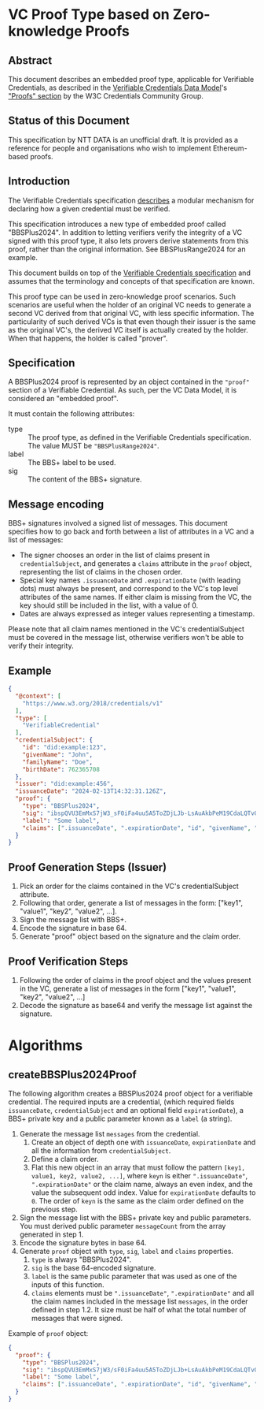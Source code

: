 # VC Proof Type based on Zero-knowledge Proofs

## Abstract

This document describes an embedded proof type, applicable for Verifiable Credentials, as described in the [Verifiable Credentials Data Model](https://w3c.github.io/vc-data-model/)'s ["Proofs" section](https://w3c.github.io/vc-data-model/#proofs-signatures) by the W3C Credentials Community Group.

## Status of this Document
This specification by NTT DATA is an unofficial draft. It is provided as a reference for people and organisations who wish to implement Ethereum-based proofs.

## Introduction

The Verifiable Credentials specification [describes](https://w3c.github.io/vc-data-model/#proofs-signatures) a modular mechanism for declaring how a given credential must be verified.

This specification introduces a new type of embedded proof called "BBSPlus2024". In addition to letting verifiers verify the integrity of a VC signed with this proof type, it also lets provers derive statements from this proof, rather than the original information. See BBSPlusRange2024 for an example.

This document builds on top of the [Verifiable Credentials specification](https://w3c.github.io/vc-data-model/) and assumes that the terminology and concepts of that specification are known.

This proof type can be used in zero-knowledge proof scenarios. Such scenarios are useful when the holder of an original VC needs to generate a second VC derived from that original VC, with less specific information. The particularity of such derived VCs is that even though their issuer is the same as the original VC's, the derived VC itself is actually created by the holder. When that happens, the holder is called "prover".

## Specification

A BBSPlus2024 proof is represented by an object contained in the `"proof"` section of a Verifiable Credential. As such, per the VC Data Model, it is considered an "embedded proof".

It must contain the following attributes:

<dl>
  <dt>type</dt>
  <dd>The proof type, as defined in the Verifiable Credentials specification. The value MUST be <code>"BBSPlusRange2024"</code>.</dd>
  <dt>label</dt>
  <dd>The BBS+ label to be used.</dd>
  <dt>sig</dt>
  <dd>The content of the BBS+ signature.</dd>
</dl>

## Message encoding

BBS+ signatures involved a signed list of messages. This document specifies how to go back and forth between a list of attributes in a VC and a list of messages:

- The signer chooses an order in the list of claims present in `credentialSubject`, and generates a `claims` attribute in the `proof` object, representing the list of claims in the chosen order.
- Special key names `.issuanceDate` and `.expirationDate` (with leading dots) must always be present, and correspond to the VC's top level attributes of the same names. If either claim is missing from the VC, the key should still be included in the list, with a value of 0.
- Dates are always expressed as integer values representing a timestamp.

Please note that all claim names mentioned in the VC's credentialSubject must be covered in the message list, otherwise verifiers won't be able to verify their integrity.

## Example

```json
{
  "@context": [
    "https://www.w3.org/2018/credentials/v1"
  ],
  "type": [
    "VerifiableCredential"
  ],
  "credentialSubject": {
    "id": "did:example:123",
    "givenName": "John",
    "familyName": "Doe",
    "birthDate": 762365708
  },
  "issuer": "did:example:456",
  "issuanceDate": "2024-02-13T14:32:31.126Z",
  "proof": {
    "type": "BBSPlus2024",
    "sig": "ibspQVU3EmMxS7jW3_sF0iFa4uu5A5ToZDjLJb-LsAuAkbPeM19CdaLQTvQw50QKcQj05T0VETpZ4Sb18H8tpGlaYMr66QmbRGYHTjQxqgTKdYoJVBswOIUAgzCKnrJEHYZfusgKqITXC97fbk4paA",
    "label": "Some label",
    "claims": [".issuanceDate", ".expirationDate", "id", "givenName", "familyName", "birthDate"]
  }
}
```

## Proof Generation Steps (Issuer)

1. Pick an order for the claims contained in the VC's credentialSubject attribute.
2. Following that order, generate a list of messages in the form: ["key1", "value1", "key2", "value2", ...].
3. Sign the message list with BBS+.
4. Encode the signature in base 64.
5. Generate "proof" object based on the signature and the claim order.

## Proof Verification Steps

1. Following the order of claims in the proof object and the values present in the VC, generate a list of messages in the form ["key1", "value1", "key2", "value2", ...]
2. Decode the signature as base64 and verify the message list against the signature.

# Algorithms

## createBBSPlus2024Proof

The following algorithm creates a BBSPlus2024 proof object for a verifiable credential. The required inputs are a credential, (which required fields `issuanceDate`, `credentialSubject` and an optional field `expirationDate`), a BBS+ private key and a public parameter known as a `label` (a string).

1. Generate the message list `messages` from the credential.
    1. Create an object of depth one with `issuanceDate`, `expirationDate` and all the information from `credentialSubject`.
    2. Define a claim order.
    3. Flat this new object in an array that must follow the pattern `[key1, value1, key2, value2, ...]`, where `keyn` is either `".issuanceDate"`, `".expirationDate"` or the claim name, always an even index, and the value the subsequent odd index. Value for `expirationDate` defaults to `0`. The order of `keyn` is the same as the claim order defined on the previous step.
2. Sign the message list with the BBS+ private key and public parameters. You must derived public parameter `messageCount` from the array generated in step 1.
3. Encode the signature bytes in base 64.
4. Generate `proof` object with `type`, `sig`, `label` and `claims` properties.
    1. `type` is always "BBSPlus2024".
    2. `sig` is the base 64-encoded signature.
    3. `label` is the same public parameter that was used as one of the inputs of this function.
    4. `claims` elements must be `".issuanceDate"`, `".expirationDate"` and all the claim names included in the message list `messages`, in the order defined in step 1.2. It size must be half of what the total number of messages that were signed.

Example of `proof` object:

```json
{ 
  "proof": {
    "type": "BBSPlus2024",
    "sig": "ibspQVU3EmMxS7jW3/sF0iFa4uu5A5ToZDjLJb+LsAuAkbPeM19CdaLQTvQw50QKcQj05T0VETpZ4Sb18H8tpGlaYMr66QmbRGYHTjQxqgTKdYoJVBswOIUAgzCKnrJEHYZfusgKqITXC97fbk4paA",
    "label": "Some label",
    "claims": [".issuanceDate", ".expirationDate", "id", "givenName", "familyName", "birthDate"]
  }  
}
```

